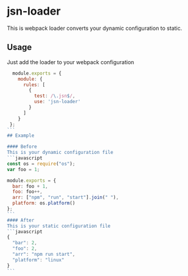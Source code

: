 # jsn-loader
This is webpack loader converts your dynamic configuration to static.

## Usage

Just add the loader to your webpack configuration
````javascript
  module.exports = {
    module: {
      rules: [
        { 
          test: /\.jsn$/, 
          use: 'jsn-loader'
        }
      ]
    }
 };
```
## Example

#### Before
This is your dynamic configuration file
```javascript
const os = require("os");
var foo = 1;

module.exports = {
  bar: foo + 1,
  foo: foo++,
  arr: ["npm", "run", "start"].join(" "),
  platform: os.platform()
};
```
#### After 
This is your static configuration file
```javascript
{
  "bar": 2,
  "foo": 2,
  "arr": "npm run start",
  "platform": "linux"
}
```


